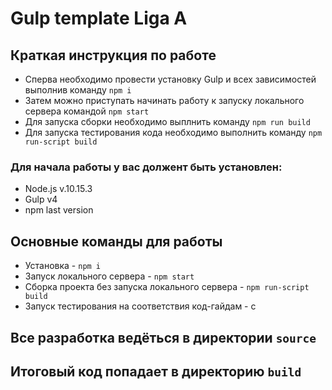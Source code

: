 # Gulp template Liga A
## Краткая инструкция по работе
* Сперва необходимо провести установку Gulp и всех зависимостей выполнив команду `npm i`
* Затем можно приступать начинать работу к запуску локального сервера командой `npm start`
* Для запуска сборки необходимо выплнить команду `npm run build`
* Для запуска тестирования кода необходимо выполнить команду `npm run-script build`

### Для начала работы у вас должент быть установлен:
* Node.js v.10.15.3
* Gulp v4
* npm last version
## Основные команды для работы
* Установка - `npm i`
* Запуск локального сервера - `npm start`
* Сборка проекта без запуска локального сервера - `npm run-script build`
* Запуск тестирования на соответствия код-гайдам - с

## Все разработка ведёться в директории `source`
## Итоговый код попадает в директорию `build`
